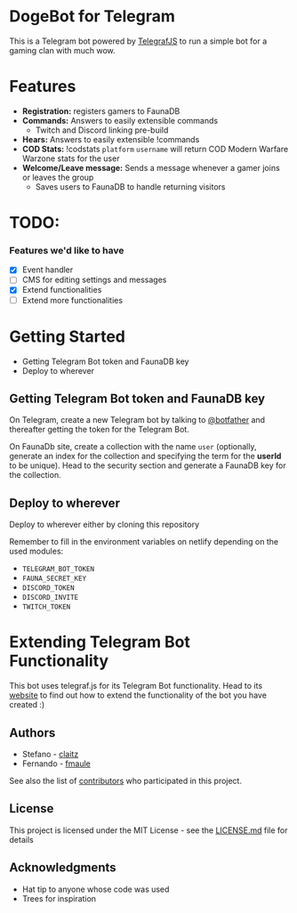 #  DogeBot for Telegram

This is a Telegram bot powered by [TelegrafJS](https://telegraf.js.org/#/) to run a simple bot for a gaming clan with much wow.

# Features
* **Registration:** registers gamers to FaunaDB
* **Commands:** Answers to easily extensible commands
  * Twitch and Discord linking pre-build
* **Hears:** Answers to easily extensible !commands
* **COD Stats:** !codstats `platform` `username` will return COD Modern Warfare Warzone stats for the user
* **Welcome/Leave message:** Sends a message whenever a gamer joins or leaves the group
  * Saves users to FaunaDB to handle returning visitors

# TODO: 
### Features we'd like to have
- [x] Event handler
- [ ] CMS for editing settings and messages
- [x] Extend functionalities
- [ ] Extend more functionalities

# Getting Started

* Getting Telegram Bot token and FaunaDB key
* Deploy to wherever

## Getting Telegram Bot token and FaunaDB key
On Telegram, create a new Telegram bot by talking to [@botfather](https://telegram.me/botfather) and thereafter getting the token for the Telegram Bot.

On FaunaDb site, create a collection with the name ```user``` (optionally, generate an index for the collection and specifying the term for the **userId** to be unique). Head to the security section and generate a FaunaDB key for the collection.

## Deploy to wherever

Deploy to wherever either by cloning this repository

Remember to fill in the environment variables on netlify depending on the used modules:

* ```TELEGRAM_BOT_TOKEN```
* ```FAUNA_SECRET_KEY```
* ```DISCORD_TOKEN```
* ```DISCORD_INVITE```
* ```TWITCH_TOKEN```

# Extending Telegram Bot Functionality

This bot uses telegraf.js for its Telegram Bot functionality. Head to its [website](https://telegraf.js.org/#/) to find out how to extend the functionality of the bot you have created :)

## Authors

* Stefano  - [claitz](https://github.com/claitz)
* Fernando - [fmaule](https://github.com/fmaule)

See also the list of [contributors](https://github.com/your/project/contributors) who participated in this project.

## License

This project is licensed under the MIT License - see the [LICENSE.md](LICENSE.md) file for details

## Acknowledgments

* Hat tip to anyone whose code was used
* Trees for inspiration